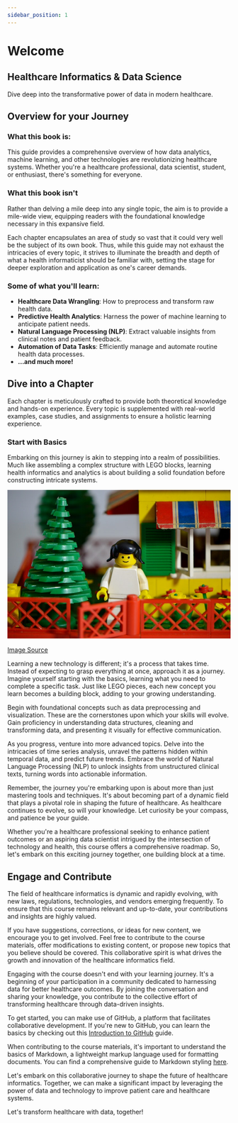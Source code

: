 ```yaml
---
sidebar_position: 1
---
```


# Welcome 

## Healthcare Informatics & Data Science

Dive deep into the transformative power of data in modern healthcare.

## Overview for your Journey

### What this book is: 

This guide provides a comprehensive overview of how data analytics, machine learning, and other technologies are revolutionizing healthcare systems. Whether you're a healthcare professional, data scientist, student, or enthusiast, there's something for everyone.

### What this book isn't
Rather than delving a mile deep into any single topic, the aim is to provide a mile-wide view, equipping readers with the foundational knowledge necessary in this expansive field. 

Each chapter encapsulates an area of study so vast that it could very well be the subject of its own book. Thus, while this guide may not exhaust the intricacies of every topic, it strives to illuminate the breadth and depth of what a health informaticist should be familiar with, setting the stage for deeper exploration and application as one's career demands.

### Some of what you'll learn:

- **Healthcare Data Wrangling**: How to preprocess and transform raw health data.
- **Predictive Health Analytics**: Harness the power of machine learning to anticipate patient needs.
- **Natural Language Processing (NLP)**: Extract valuable insights from clinical notes and patient feedback.
- **Automation of Data Tasks**: Efficiently manage and automate routine health data processes.
- **...and much more!**

## Dive into a Chapter

Each chapter is meticulously crafted to provide both theoretical knowledge and hands-on experience. Every topic is supplemented with real-world examples, case studies, and assignments to ensure a holistic learning experience.

### Start with Basics

Embarking on this journey is akin to stepping into a realm of possibilities. Much like assembling a complex structure with LEGO blocks, learning health informatics and analytics is about building a solid foundation before constructing intricate systems.

![lego image](../static/img/intro/lego_house.jpg)

[Image Source](https://www.rawpixel.com/image/6057749/free-public-domain-cc0-photo)

Learning a new technology is different; it's a process that takes time. Instead of expecting to grasp everything at once, approach it as a journey. Imagine yourself starting with the basics, learning what you need to complete a specific task. Just like LEGO pieces, each new concept you learn becomes a building block, adding to your growing understanding.

Begin with foundational concepts such as data preprocessing and visualization. These are the cornerstones upon which your skills will evolve. Gain proficiency in understanding data structures, cleaning and transforming data, and presenting it visually for effective communication.

As you progress, venture into more advanced topics. Delve into the intricacies of time series analysis, unravel the patterns hidden within temporal data, and predict future trends. Embrace the world of Natural Language Processing (NLP) to unlock insights from unstructured clinical texts, turning words into actionable information.

Remember, the journey you're embarking upon is about more than just mastering tools and techniques. It's about becoming part of a dynamic field that plays a pivotal role in shaping the future of healthcare. As healthcare continues to evolve, so will your knowledge. Let curiosity be your compass, and patience be your guide.

Whether you're a healthcare professional seeking to enhance patient outcomes or an aspiring data scientist intrigued by the intersection of technology and health, this course offers a comprehensive roadmap. So, let's embark on this exciting journey together, one building block at a time.


## Engage and Contribute

The field of healthcare informatics is dynamic and rapidly evolving, with new laws, regulations, technologies, and vendors emerging frequently. To ensure that this course remains relevant and up-to-date, your contributions and insights are highly valued.

If you have suggestions, corrections, or ideas for new content, we encourage you to get involved. Feel free to contribute to the course materials, offer modifications to existing content, or propose new topics that you believe should be covered. This collaborative spirit is what drives the growth and innovation of the healthcare informatics field.

Engaging with the course doesn't end with your learning journey. It's a beginning of your participation in a community dedicated to harnessing data for better healthcare outcomes. By joining the conversation and sharing your knowledge, you contribute to the collective effort of transforming healthcare through data-driven insights.

To get started, you can make use of GitHub, a platform that facilitates collaborative development. If you're new to GitHub, you can learn the basics by checking out this [Introduction to GitHub](https://guides.github.com/activities/hello-world/) guide.

When contributing to the course materials, it's important to understand the basics of Markdown, a lightweight markup language used for formatting documents. You can find a comprehensive guide to Markdown styling [here](https://www.markdownguide.org/basic-syntax/).

Let's embark on this collaborative journey to shape the future of healthcare informatics. Together, we can make a significant impact by leveraging the power of data and technology to improve patient care and healthcare systems.

Let's transform healthcare with data, together!


